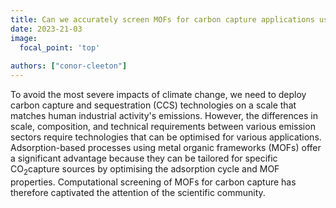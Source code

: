 ```yaml
---
title: Can we accurately screen MOFs for carbon capture applications using high throughput computational screening workflows? 
date: 2023-21-03
image:
  focal_point: 'top'
  
authors: ["conor-cleeton"]
---
```

<!-- Can we accurately screen MOFs for carbon capture applications using high throughput computational screening workflows?    -->

<!--more-->

To avoid the most severe impacts of climate change, we need to deploy carbon capture and sequestration (CCS) technologies on a scale that matches human industrial activity's emissions. However, the differences in scale, composition, and technical requirements between various emission sectors require technologies that can be optimised for various applications. Adsorption-based processes using metal organic frameworks (MOFs) offer a significant advantage because they can be tailored for specific CO<sub>2</sub>capture sources by optimising the adsorption cycle and MOF properties. Computational screening of MOFs for carbon capture has therefore captivated the attention of the scientific community. 


